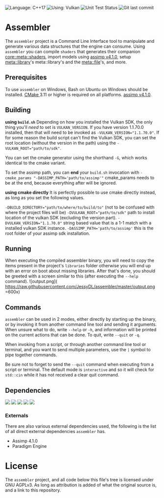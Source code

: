 ﻿![Language: C++17](https://img.shields.io/badge/language-c%2B%2B17-blue.svg?longCache=true&style=for-the-badge) ![Using: Vulkan](https://img.shields.io/badge/using-vulkan%201.1-red.svg?longCache=true&style=for-the-badge) ![Unit Test Status](https://img.shields.io/badge/status-passed%20all%20tests-green.svg?longCache=true&style=for-the-badge)  ![Git last commit](https://img.shields.io/github/last-commit/JessyDL/assembler.svg?style=for-the-badge)
# Assembler
The `assembler` project is a Command Line Interface tool to manipulate and generate various data structures that the engine can consume. Using `assembler` you can compile `shaders` that generates their companion [core::meta::shaders](https://jessydl.github.io/paradigm/classcore_1_1meta_1_1shader.html), import models using  [assimp v4.1.0](https://github.com/assimp/assimp/releases/tag/v4.1.0/), setup [meta::library](https://jessydl.github.io/paradigm/classmeta_1_1library.html)'s meta::library's and the [meta::file](https://jessydl.github.io/paradigm/classmeta_1_1file.html)'s, and more. 



## Prerequisites
To use `assembler` on Windows, Bash on Ubuntu on Windows should be installed.
[CMake ]( http://cmake.org/) 3.11 or higher is required on all platforms.
[assimp v4.1.0](https://github.com/assimp/assimp/releases/tag/v4.1.0/).
## Building

**using `build.sh`**
Depending on how you installed the Vulkan SDK, the only thing you'll *need* to set is `VULKAN_VERSION`. If you have version 1.1.70.0 installed, then that will need to be invoked as `-VULKAN_VERSION="1.1.70.0"`. If for some reason the build script can't find the Vulkan SDK, you can set the root location (without the version in the path) using the `-VULKAN_ROOT="path/to/sdk"`.

You can set the cmake generator using the shorthand `-G`, which works identical to the cmake variant.

To set the assimp path, you can **end** your `build.sh` invocation with `-cmake_params "-DASSIMP_PATH='path/to/assimp'"`
cmake_params needs to be at the end, because everything after will be ignored.

**using cmake directly**
It is perfectly possible to use cmake directly instead, as long as you set the following values.

`-DBUILD_DIRECTORY="path/to/where/to/build/to"` (not to be confused with where the project files will be)
`-DVULKAN_ROOT="path/to/sdk"` path to install location of the vulkan SDK (excluding the version part).
`-DVULKAN_VERSION="1.1.70.0"` string based value that is a 1-1 match with a installed vulkan SDK instance.
`-DASSIMP_PATH='path/to/assimp'` this is the root folder of your assimp sdk installation.

## Running
When executing the compiled assembler binary, you will need to copy the items present in the project's `libraries` folder otherwise you will end up with an error on boot about missing libraries. After that's done, you should be greeted with a screen similar to this (after executing the `--help` command).
![output.png]( https://raw.githubusercontent.com/JessyDL/assembler/master/output.png =600x)
## Commands
`assembler` can be used in 2 modes, either directly by starting up the binary, or by invoking it from another command line tool and sending it arguments. When unsure what to do, write `--help` or `-h`, and information will be printed on the current actions that can be done. To quit, write `--quit` or `-q`.

When invoking from a script, or through another command line tool or terminal, and you want to send multiple parameters, use the ` | ` symbol to pipe together commands.

Be sure not to forget to send the `--quit` command when executing from a script or terminal. The default mode is `interactive` and so it will check for `std::cin` while it has not received a clear quit command.
## Dependencies
![](https://img.shields.io/badge/core-passed%20all%20tests-green.svg?longCache=true&style=flat-square) ![](https://img.shields.io/badge/common-passed%20all%20tests-green.svg?longCache=true&style=flat-square) ![](https://img.shields.io/badge/format-passed%20all%20tests-green.svg?longCache=true&style=flat-square) ![](https://img.shields.io/badge/utility-passed%20all%20tests-green.svg?longCache=true&style=flat-square) ![](https://img.shields.io/badge/meta-passed%20all%20tests-green.svg?longCache=true&style=flat-square)
### Externals
There are also various external dependencies used, the following is the list of all direct external dependencies `assembler` has.
- Assimp 4.1.0
- Paradigm Engine

# License
The `assembler` project, and all code below this file's tree is licensed under GNU AGPLv3. As long as attribution is added of what the original source is, and a link to this repository.
